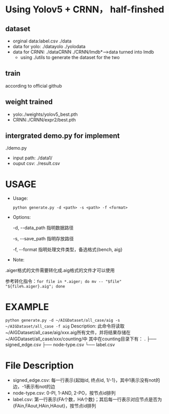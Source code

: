 # Using Yolov5 + CRNN， half-finshed
## dataset
- orginal data:label.csv   ./data
- data for yolo: ./datayolo ./yolodata
- data for CRNN: ./dataCRNN  ./CRNN/lmdb*-->data turned into lmdb
    - using ./utils to generate the dataset for the two
## train
according to official github
## weight trained
- yolo:./weights/yolov5_best.pth
- CRNN:./CRNN/expr2/best.pth
## intergrated demo.py for implement
./demo.py
- input path: ./data1/
- ouput csv: ./result.csv


# USAGE
- Usage:
  
  ```python generate.py -d <path> -s <path> -f <format>```
- Options:
  
	-d, --data_path		指明数据路径
  
	-s, --save_path		指明存放路径
  
	-f, --format		指明处理文件类型，备选格式{bench, aig}

- Note:

.aiger格式的文件需要转化成.aig格式的文件才可以使用

参考转化指令：```for file in *.aiger; do mv -- "$file" "${file%.aiger}.aig"; done```

# EXAMPLE
```python generate.py -d ~/AIGDataset/all_case/aig -s ~/AIGDataset/all_case -f aig```
Description: 此命令将读取~/AIGDataset/all_case/aig/xxx.aig所有文件，并将结果存储在~/AIGDataset/all_case/xxx/counting/中
其中在counting目录下有：
.
├── signed_edge.csv
├── node-type.csv
└── label.csv

# File Description
- signed_edge.csv: 每一行表示{起始id, 终点id, 1/-1}，其中1表示没有not的边，-1表示有not的边
- node-type.csv: 0-PI, 1-AND, 2-PO，按节点id排列
- label.csv: 第一行表示{FA个数，HA个数}；其后每一行表示对应节点是否为{FAin,FAout,HAin,HAout}，按节点id排列
